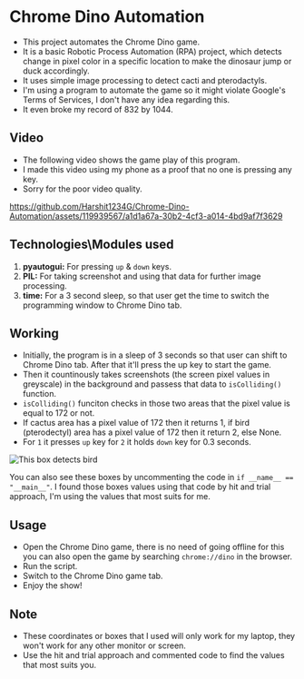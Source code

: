 # Chrome Dino Automation
- This project automates the Chrome Dino game.
- It is a basic Robotic Process Automation (RPA) project, which detects change in pixel color in a specific location to make the dinosaur jump or duck accordingly.
- It uses simple image processing to detect cacti and pterodactyls.
- I'm using a program to automate the game so it might violate Google's Terms of Services, I don't have any idea regarding this.
- It even broke my record of 832 by 1044.

## Video
- The following video shows the game play of this program.
- I made this video using my phone as a proof that no one is pressing any key.
- Sorry for the poor video quality.

https://github.com/Harshit1234G/Chrome-Dino-Automation/assets/119939567/a1d1a67a-30b2-4cf3-a014-4bd9af7f3629


## Technologies\Modules used
1. **pyautogui:** For pressing `up` & `down` keys.
2. **PIL:** For taking screenshot and using that data for further image processing.
3. **time:** For a 3 second sleep, so that user get the time to switch the programming window to Chrome Dino tab.

## Working
- Initially, the program is in a sleep of 3 seconds so that user can shift to Chrome Dino tab. After that it'll press the up key to start the game.
- Then it countinously takes screenshots (the screen pixel values in greyscale) in the background and passess that data to `isColliding()` function.
- `isColliding()` funciton checks in those two areas that the pixel value is equal to 172 or not.
- If cactus area has a pixel value of 172 then it returns 1, if bird (pterodectyl) area has a pixel value of 172 then it return 2, else None.
- For `1` it presses `up` key for `2` it holds `down` key for 0.3 seconds.

![This box detects bird](https://github.com/Harshit1234G/Chrome-Dino-Automation/assets/119939567/c0b3ad97-97be-4250-b822-8419ffef70e4)

You can also see these boxes by uncommenting the code in `if __name__ == "__main__"`. I found those boxes values using that code by hit and trial approach, I'm using the values that most suits for me.

## Usage
- Open the Chrome Dino game, there is no need of going offline for this you can also open the game by searching `chrome://dino` in the browser.
- Run the script.
- Switch to the Chrome Dino game tab.
- Enjoy the show!

## Note
- These coordinates or boxes that I used will only work for my laptop, they won't work for any other monitor or screen.
- Use the hit and trial approach and commented code to find the values that most suits you.

